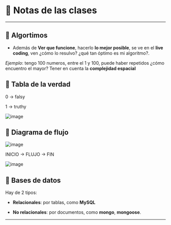 # :book: Notas de las clases

---

## :book: Algortimos

- Además de **Ver que funcione**, hacerlo **lo mejor posible**, se ve en el **live coding**, ven ¿cómo lo resulvo? ¿qué tan óptimo es mi algoritmo?.

*Ejemplo*: tengo 100 numeros, entre el 1 y 100, puede haber repetidos ¿cómo encuentro el mayor? Tener en cuenta la **complejidad espacial**

## :book: Tabla de la verdad

0 -> falsy

1 -> truthy

![image](https://github.com/eugenia1984/BackEnd-Node.js-con-Daniel-Segovia/assets/72580574/b8eac888-43ef-4cd1-906b-8a91aa2e07c0)

## :book: Diagrama de flujo

![image](https://github.com/eugenia1984/BackEnd-Node.js-con-Daniel-Segovia/assets/72580574/a644815c-dfed-49ce-8efc-e10f0c82cc54)

INICIO -> FLUJO -> FIN

![image](https://github.com/eugenia1984/BackEnd-Node.js-con-Daniel-Segovia/assets/72580574/d3bbd172-e412-4d14-ba98-eb966299d45e)


## :book: Bases de datos

Hay de 2 tipos:

- **Relacionales**: por tablas, como **MySQL**

- **No relacionales**: por documentos, como **mongo**, **mongoose**. 

---
